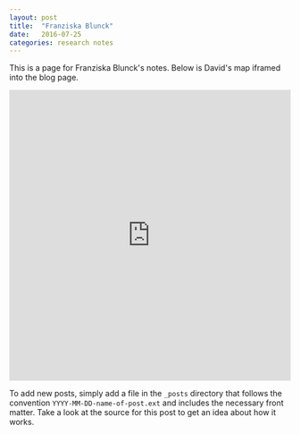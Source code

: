 ```yaml
---
layout: post
title:  "Franziska Blunck"
date:   2016-07-25
categories: research notes
---
```

This is a page for Franziska Blunck's notes. Below is David's map iframed into the blog page.

<iframe width="100%" height="520" frameborder="0" src="https://maximromanov.carto.com/viz/359b0128-4db2-11e6-aa04-0ecd1babdde5/embed_map" allowfullscreen webkitallowfullscreen mozallowfullscreen oallowfullscreen msallowfullscreen></iframe>

To add new posts, simply add a file in the `_posts` directory that follows the convention `YYYY-MM-DD-name-of-post.ext` and includes the necessary front matter. Take a look at the source for this post to get an idea about how it works.